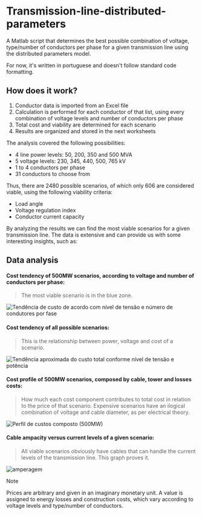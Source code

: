 # Transmission-line-distributed-parameters

A Matlab script that determines the best possible combination of voltage, type/number of conductors per phase for a given transmission line using the distributed parameters model.

For now, it's written in portuguese and doesn't follow standard code formatting.

## How does it work?


1) Conductor data is imported from an Excel file
2) Calculation is performed for each conductor of that list, using every combination of voltage levels and number of conductors per phase
3) Total cost and viability are determined for each scenario
4) Results are organized and stored in the next worksheets

The analysis covered the following possibilities:
- 4 line power levels: 50, 200, 350 and 500 MVA
- 5 voltage levels: 230, 345, 440, 500, 765 kV
- 1 to 4 conductors per phase
- 31 conductors to choose from

Thus, there are 2480 possible scenarios, of which only 606 are considered viable, using the following viability criteria: 
  - Load angle
  - Voltage regulation index
  - Conductor current capacity

By analyzing the results we can find the most viable scenarios for a given transmission line. The data is extensive and can provide us with some interesting insights, such as:

## Data analysis

#### Cost tendency of 500MW scenarios, according to voltage and number of conductors per phase:


> The most viable scenario is in the blue zone.

![Tendência de custo de acordo com nível de tensão e número de condutores por fase](https://github.com/lorefc/Transmission-line-distributed-parameters/assets/108432416/bb2c281d-3d71-4fe8-8d50-bb2522a10ccf)

#### Cost tendency of all possible scenarios:

> This is the relationship between power, voltage and cost of a scenario.

![Tendência aproximada do custo total conforme nível de tensão e potência](https://github.com/lorefc/Transmission-line-distributed-parameters/assets/108432416/79231fe0-0e98-4646-b92b-b560868cd160)

#### Cost profile of 500MW scenarios, composed by cable, tower and losses costs:

> How much each cost component contributes to total cost in relation to the price of that scenario. Expensive scenarios have an ilogical combination of voltage and cable diameter, as per electrical theory.

![Perfil de custos composto (500MW)](https://github.com/lorefc/Transmission-line-distributed-parameters/assets/108432416/1fd8921c-d937-4ec0-bb54-d56def8e713f)

#### Cable ampacity versus current levels of a given scenario:

> All viable scenarios obviously have cables that can handle the current levels of the transmission line. This graph proves it.
 
![amperagem](https://github.com/lorefc/Transmission-line-distributed-parameters/assets/108432416/ff98f07c-0aff-474f-b9a1-c6e1090675b6)

> [!NOTE]
> Prices are arbitrary and given in an imaginary monetary unit. A value is assigned to energy losses and construction costs, which vary according to voltage levels and type/number of conductors.
